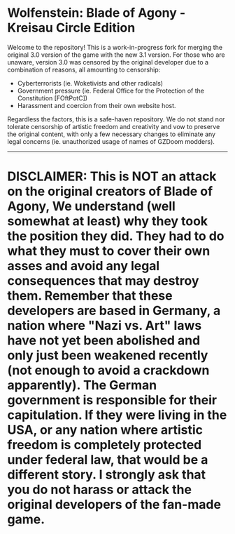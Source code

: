 # Wolfenstein: Blade of Agony - Kreisau Circle Edition
Welcome to the repository! This is a work-in-progress fork for merging the original 3.0 version of the game with the new 3.1 version. For those who are unaware, version 3.0 was censored by the original developer due to a combination of reasons, all amounting to censorship:
- Cyberterrorists (ie. Woketivists and other radicals)
- Government pressure (ie. Federal Office for the Protection of the Constitution [FOftPotC])
- Harassment and coercion from their own website host.

Regardless the factors, this is a safe-haven repository. We do not stand nor tolerate censorship of artistic freedom and creativity and vow to preserve the original content, with only a few necessary changes to eliminate any legal concerns (ie. unauthorized usage of names of GZDoom modders).

____
# DISCLAIMER: This is NOT an attack on the original creators of Blade of Agony, We understand (well somewhat at least) why they took the position they did. They had to do what they must to cover their own asses and avoid any legal consequences that may destroy them. Remember that these developers are based in Germany, a nation where "Nazi vs. Art" laws have not yet been abolished and only just been weakened recently (not enough to avoid a crackdown apparently). The German government is responsible for their capitulation. If they were living in the USA, or any nation where artistic freedom is completely protected under federal law, that would be a different story. I strongly ask that you do not harass or attack the original developers of the fan-made game.
